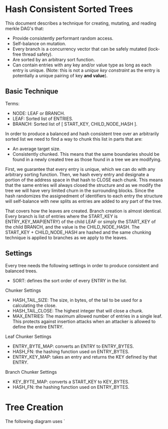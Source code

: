 # Hash Consistent Sorted Trees

This document describes a technique for creating, mutating, and reading merkle DAG's that:

* Provide consistently performant random access.
* Self-balance on mutation.
* Every branch is a concurrency vector that can be safely mutated (lock-free thread safety).
* Are sorted by an arbitrary sort function.
* Can contain entries with any key and/or value type as long as each entry is unique. (Note:
  this is not a *unique key constraint* as the entry is potentially a unique pairing of key **and value**).

## Basic Technique

Terms:

* NODE: LEAF or BRANCH.
* LEAF: Sorted list of ENTRIES.
* BRANCH: Sorted list of [ START_KEY, CHILD_NODE_HASH ].

In order to produce a balanced and hash consistent tree over an arbitrarily sorted list
we need to find a way to chunk this list in parts that are:

* An average target size.
* Consistently chunked. This means that the same boundaries should be found in a newly created
  tree as those found in a tree we are modifying.

First, we guarantee that every entry is unique, which we can do with any arbitrary sorting function.
Then, we hash every entry and designate a portion of the address space in that hash to CLOSE each
chunk. This means that the same entries will always closed the structure and as we modify the tree
we will have very limited churn in the surrounding blocks. Since the hash randomizes the assignedment
of identifiers to each entry the structure will self-balance with new splits as entries are added
to any part of the tree.

That covers how the leaves are created. Branch creation is almost identical. Every branch is list of entries
where the START_KEY is ENTRY_KEY_MAP(ENTRY) of the child LEAF or simply the START_KEY of the child BRANCH, and the value
is the CHILD_NODE_HASH. The START_KEY + CHILD_NODE_HASH are hashed and the same chunking technique is applied
to branches as we apply to the leaves.

## Settings

Every tree needs the following settings in order to produce consistent and balanced trees.

* SORT: defines the sort order of every ENTRY in the list.

Chunker Settings

* HASH_TAIL_SIZE: The size, in bytes, of the tail to be used for a calculating the close.
* HASH_TAIL_CLOSE: The highest integer that will close a chunk.
* MAX_ENTRIES: The maximum allowed number of entries in a single leaf. This protects against
  insertion attacks when an attacker is allowed to define the entire ENTRY.

Leaf Chunker Settings

* ENTRY_BYTE_MAP: converts an ENTRY to ENTRY_BYTES.
* HASH_FN: the hashing function used on ENTRY_BYTES.
* ENTRY_KEY_MAP: takes an entry and returns the KEY defined by that ENTRY.

Branch Chunker Settings

* KEY_BYTE_MAP: converts a START_KEY to KEY_BYTES.
* HASH_FN: the hashing function used on ENTRY_BYTES.

# Tree Creation

The following diagram uses `

```

```
